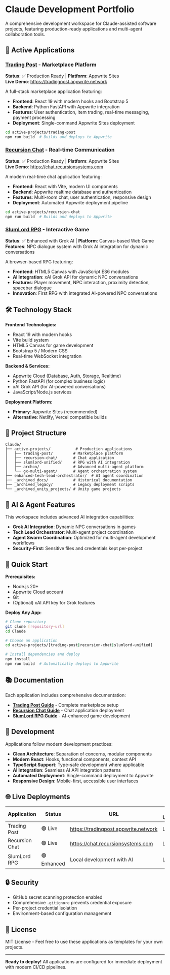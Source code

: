 # Claude Development Portfolio

A comprehensive development workspace for Claude-assisted software projects, featuring production-ready applications and multi-agent collaboration tools.

## 🚀 Active Applications

### [Trading Post](active-projects/trading-post/) - Marketplace Platform
**Status**: ✅ Production Ready | **Platform**: Appwrite Sites  
**Live Demo**: https://tradingpost.appwrite.network

A full-stack marketplace application featuring:
- **Frontend**: React 19 with modern hooks and Bootstrap 5
- **Backend**: Python FastAPI with Appwrite integration
- **Features**: User authentication, item trading, real-time messaging, payment processing
- **Deployment**: Single-command Appwrite Sites deployment

```bash
cd active-projects/trading-post
npm run build  # Builds and deploys to Appwrite
```

### [Recursion Chat](active-projects/recursion-chat/) - Real-time Communication
**Status**: ✅ Production Ready | **Platform**: Appwrite Sites  
**Live Demo**: https://chat.recursionsystems.com

A modern real-time chat application featuring:
- **Frontend**: React with Vite, modern UI components
- **Backend**: Appwrite realtime database and authentication  
- **Features**: Multi-room chat, user authentication, responsive design
- **Deployment**: Automated Appwrite deployment pipeline

```bash
cd active-projects/recursion-chat
npm run build  # Builds and deploys to Appwrite
```

### [SlumLord RPG](active-projects/slumlord-unified/) - Interactive Game
**Status**: ✅ Enhanced with Grok AI | **Platform**: Canvas-based Web Game  
**Features**: NPC dialogue system with Grok AI integration for dynamic conversations

A browser-based RPG featuring:
- **Frontend**: HTML5 Canvas with JavaScript ES6 modules
- **AI Integration**: xAI Grok API for dynamic NPC conversations
- **Features**: Player movement, NPC interaction, proximity detection, spacebar dialogue
- **Innovation**: First RPG with integrated AI-powered NPC conversations

## 🛠️ Technology Stack

**Frontend Technologies:**
- React 19 with modern hooks
- Vite build system  
- HTML5 Canvas for game development
- Bootstrap 5 / Modern CSS
- Real-time WebSocket integration

**Backend & Services:**
- Appwrite Cloud (Database, Auth, Storage, Realtime)
- Python FastAPI (for complex business logic)
- xAI Grok API (for AI-powered conversations)
- JavaScript/Node.js services

**Deployment Platform:**
- **Primary**: Appwrite Sites (recommended)
- **Alternative**: Netlify, Vercel compatible builds

## 📁 Project Structure

```
Claude/
├── active-projects/           # Production applications
│   ├── trading-post/         # Marketplace platform
│   ├── recursion-chat/       # Chat application
│   ├── slumlord-unified/     # RPG with AI integration
│   ├── archon/               # Advanced multi-agent platform
│   └── gx-multi-agent/       # Agent orchestration system
├── enhanced-tech-lead-orchestrator/  # AI agent coordination
├── _archived_docs/           # Historical documentation
├── _archived_legacy/         # Legacy deployment scripts
└── _archived_unity_projects/ # Unity game projects
```

## 🤖 AI & Agent Features

This workspace includes advanced AI integration capabilities:

- **Grok AI Integration**: Dynamic NPC conversations in games
- **Tech Lead Orchestrator**: Multi-agent project coordination
- **Agent Swarm Coordination**: Optimized for multi-agent development workflows
- **Security-First**: Sensitive files and credentials kept per-project

## 🚀 Quick Start

**Prerequisites:**
- Node.js 20+
- Appwrite Cloud account
- Git
- (Optional) xAI API key for Grok features

**Deploy Any App:**
```bash
# Clone repository
git clone [repository-url]
cd Claude

# Choose an application
cd active-projects/[trading-post|recursion-chat|slumlord-unified]

# Install dependencies and deploy
npm install
npm run build  # Automatically deploys to Appwrite
```

## 📚 Documentation

Each application includes comprehensive documentation:

- **[Trading Post Guide](active-projects/trading-post/README.md)** - Complete marketplace setup
- **[Recursion Chat Guide](active-projects/recursion-chat/README.md)** - Chat application deployment
- **[SlumLord RPG Guide](active-projects/slumlord-unified/README.md)** - AI-enhanced game development

## 🔧 Development

Applications follow modern development practices:

- **Clean Architecture**: Separation of concerns, modular components
- **Modern React**: Hooks, functional components, context API
- **TypeScript Support**: Type-safe development where applicable
- **AI Integration**: Seamless AI API integration patterns
- **Automated Deployment**: Single-command deployment to Appwrite
- **Responsive Design**: Mobile-first, accessible user interfaces

## 🌐 Live Deployments

| Application | Status | URL | Last Updated |
|------------|---------|-----|---------------|
| Trading Post | 🟢 Live | https://tradingpost.appwrite.network | Latest |
| Recursion Chat | 🟢 Live | https://chat.recursionsystems.com | Latest |
| SlumLord RPG | 🟢 Enhanced | Local development with AI | Latest |

## 🔒 Security

- GitHub secret scanning protection enabled
- Comprehensive `.gitignore` prevents credential exposure
- Per-project credential isolation
- Environment-based configuration management

## 📄 License

MIT License - Feel free to use these applications as templates for your own projects.

---

**Ready to deploy!** All applications are configured for immediate deployment with modern CI/CD pipelines.
